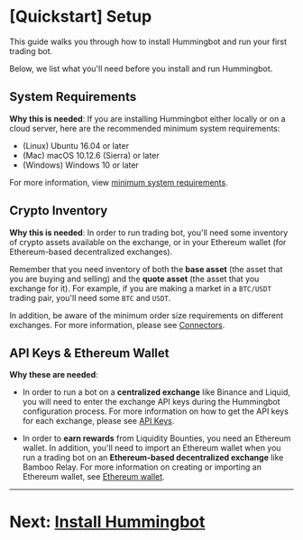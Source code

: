 # [Quickstart] Setup

This guide walks you through how to install Hummingbot and run your first trading bot.

Below, we list what you'll need before you install and run Hummingbot.

## System Requirements

**Why this is needed**: If you are installing Hummingbot either locally or on a cloud server, here are the recommended minimum system requirements:

- (Linux) Ubuntu 16.04 or later
- (Mac) macOS 10.12.6 (Sierra) or later
- (Windows) Windows 10 or later

For more information, view [minimum system requirements](/installation/#minimum-system-requirements).

## Crypto Inventory

**Why this is needed**: In order to run trading bot, you'll need some inventory of crypto assets available on the exchange, or in your Ethereum wallet (for Ethereum-based decentralized exchanges).

Remember that you need inventory of both the **base asset** (the asset that you are buying and selling) and the **quote asset** (the asset that you exchange for it). For example, if you are making a market in a `BTC/USDT` trading pair, you'll need some `BTC` and `USDT`.

In addition, be aware of the minimum order size requirements on different exchanges. For more information, please see [Connectors](/connectors).

## API Keys & Ethereum Wallet

**Why these are needed**: 

- In order to run a bot on a **centralized exchange** like Binance and Liquid, you will need to enter the exchange API keys during the Hummingbot configuration process. For more information on how to get the API keys for each exchange, please see [API Keys](/installation/api-keys).

- In order to **earn rewards** from Liquidity Bounties, you need an Ethereum wallet. In addition, you'll need to import an Ethereum wallet when you run a trading bot on an **Ethereum-based decentralized exchange** like Bamboo Relay. For more information on creating or importing an Ethereum wallet, see [Ethereum wallet](/installation/wallet).

---
# Next: [Install Hummingbot](/quickstart/2-install)

